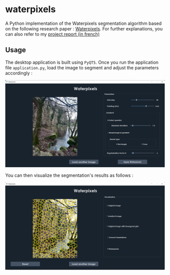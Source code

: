 # waterpixels

A Python implementation of the Waterpixels segmentation algorithm based on the following research paper : [Waterpixels](https://hal.archives-ouvertes.fr/hal-01212760/document). For further explanations, you can also refer to my [ project report (in french)](BENAISSA_Rania_Rapport_PIMA.pdf)


## Usage

The desktop application is built using `PyQT5`. Once you run the application file `application.py`, load the image to segment and adjust the parameters accordingly :

![Interface 1](/interface1.png)

You can then visualize the segmentation's results as follows : 

![Interface 2](/interface2.png)

